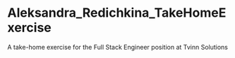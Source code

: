 # Aleksandra_Redichkina_TakeHomeExercise
A take-home exercise for the Full Stack Engineer position at Tvinn Solutions
